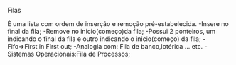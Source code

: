 Filas

É uma lista com ordem de inserção e remoção pré-estabelecida.
-Insere no final da fila;
-Remove no inicio(começo)da fila;
-Possui 2 ponteiros, um indicando o final da fila e outro indicando o inicio(começo) da fila;
-Fifo=>First in First out;
-Analogia com: Fila de banco,lotérica ... etc.
-Sistemas Operacionais:Fila de Processos;
                                     
